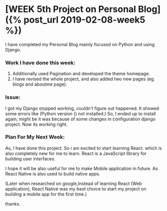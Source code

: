 # [WEEK 5th Project on Personal Blog]({% post_url 2019-02-08-week5 %})

I have completed my Personal Blog mainly focused on Python and using Django.

### Work I have done this week:
1. Additionally used Pagination and developed the theme homepage.
2. I have revised the whole project, and also added two new pages (eg. blogs and aboutme page).

### Issue: 
I got my Django stopped working, couldn't figure out happened. It showed some errors like
(Python version () not installed.)
So, I ended up to install again, might be it was because of some changes in configuration django project.
Now its working right.

### Plan For My Next Week:
As, I have done this project. So i am excited to start learning React. which is also completely new for me to learn.
React is a JavaScript library for building user interfaces.

I hope it will be also useful for me to make Mobile application in future. As React Native is also used to build native apps.

(Later when researched on google,Instead of learning React (Web application), React Native was my best choice to start my project on building a mobile app for the first time.) 

thanks.




